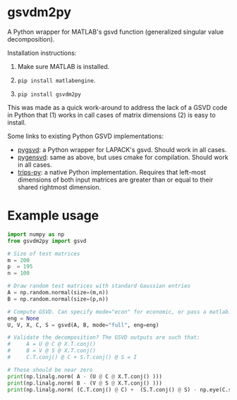 # gsvdm2py
A Python wrapper for MATLAB's gsvd function (generalized singular value decomposition). 

Installation instructions:

1. Make sure MATLAB is installed.

2. ```pip install matlabengine```.

3. ```pip install gsvdm2py```

This was made as a quick work-around to address the lack of a GSVD code in Python that (1) works in call cases of matrix dimensions (2) is easy to install. 

Some links to existing Python GSVD implementations:
- [pygsvd](https://github.com/bnaecker/pygsvd): a Python wrapper for LAPACK's gsvd. Should work in all cases.
- [pygensvd](https://github.com/vanandrew/pygensvd): same as above, but uses cmake for compilation. Should work in all cases.
- [trips-py](https://github.com/mpasha3/trips-py/blob/main/trips/utilities/decompositions.py): a native Python implementation. Requires that left-most dimensions of both input matrices are greater than or equal to their shared rightmost dimension.



# Example usage

```python
import numpy as np
from gsvdm2py import gsvd

# Size of test matrices
m = 200
p  = 195
n = 100

# Draw random test matrices with standard Gaussian entries
A = np.random.normal(size=(m,n))
B = np.random.normal(size=(p,n))

# Compute GSVD. Can specify mode="econ" for economic, or pass a matlab.engine object to eng to use a pre-existing engine.
eng = None
U, V, X, C, S = gsvd(A, B, mode="full", eng=eng) 

# Validate the decomposition? The GSVD outputs are such that:
#     A = U @ C @ X.T.conj()
#     B = V @ S @ X.T.conj()
#     C.T.conj() @ C + S.T.conj() @ S = I 

# These should be near zero
print(np.linalg.norm( A - (U @ C @ X.T.conj() )))
print(np.linalg.norm( B - (V @ S @ X.T.conj() )))
print(np.linalg.norm( (C.T.conj() @ C) +  (S.T.conj() @ S) - np.eye(C.shape[1])) )

```


